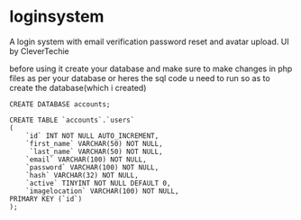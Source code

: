 # loginsystem
A login system with email verification password reset and avatar upload.  UI by CleverTechie

before using it create your database and make sure to make changes in php files as per your database 
or heres the sql code u need to run so as to create the database(which i created)

```
CREATE DATABASE accounts;

CREATE TABLE `accounts`.`users` 
(
    `id` INT NOT NULL AUTO_INCREMENT,
    `first_name` VARCHAR(50) NOT NULL,
     `last_name` VARCHAR(50) NOT NULL,
    `email` VARCHAR(100) NOT NULL,
    `password` VARCHAR(100) NOT NULL,
    `hash` VARCHAR(32) NOT NULL,
    `active` TINYINT NOT NULL DEFAULT 0,
    `imagelocation` VARCHAR(100) NOT NULL,
PRIMARY KEY (`id`) 
);
```
